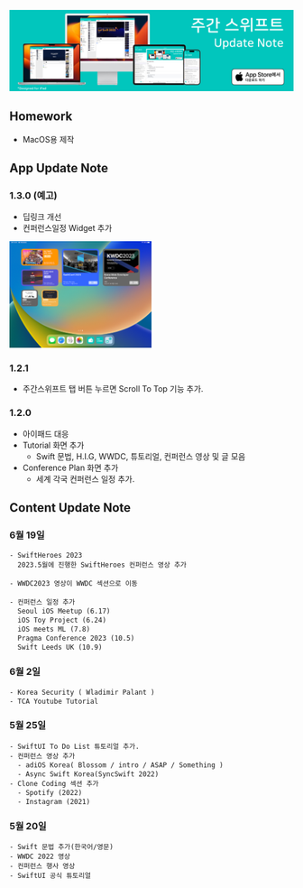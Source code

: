 <!-- <img src = "https://raw.githubusercontent.com/MintSwift/weekly-swift/main/assets/WeeklySwift_Update_Banner.jpg" width="100%" height="auto"> -->

[![Main_Banner](https://raw.githubusercontent.com/MintSwift/weekly-swift/main/assets/WeeklySwift_Update_Banner.jpg)](https://apps.apple.com/app/id1661868347?action=write-review)

## Homework

- MacOS용 제작

## App Update Note

### 1.3.0 (예고)

- 딥링크 개선
- 컨퍼런스일정 Widget 추가

<img src = "https://raw.githubusercontent.com/MintSwift/weekly-swift/main/assets/Screen_Shot_Widget.png" width="50%" height="auto">



### 1.2.1

- 주간스위프트 탭 버튼 누르면 Scroll To Top 기능 추가.

### 1.2.0

- 아이패드 대응
- Tutorial 화면 추가
  - Swift 문법, H.I.G, WWDC, 튜토리얼, 컨퍼런스 영상 및 글 모음
- Conference Plan 화면 추가
  - 세계 각국 컨퍼런스 일정 추가.

## Content Update Note

### 6월 19일

```
- SwiftHeroes 2023 
  2023.5월에 진행한 SwiftHeroes 컨퍼런스 영상 추가

- WWDC2023 영상이 WWDC 섹션으로 이동

- 컨퍼런스 일정 추가
  Seoul iOS Meetup (6.17)
  iOS Toy Project (6.24)
  iOS meets ML (7.8)
  Pragma Conference 2023 (10.5)
  Swift Leeds UK (10.9)
```

### 6월 2일

```
- Korea Security ( Wladimir Palant )
- TCA Youtube Tutorial 
```

### 5월 25일

```
- SwiftUI To Do List 튜토리얼 추가.
- 컨퍼런스 영상 추가
  - adiOS Korea( Blossom / intro / ASAP / Something )
  - Async Swift Korea(SyncSwift 2022)
- Clone Coding 섹션 추가
  - Spotify (2022)
  - Instagram (2021)
```

### 5월 20일

```
- Swift 문법 추가(한국어/영문)
- WWDC 2022 영상
- 컨퍼런스 행사 영상
- SwiftUI 공식 튜토리얼 
```
